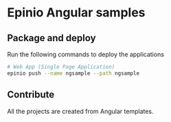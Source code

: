 # Epinio Angular samples

## Package and deploy

Run the following commands to deploy the applications

```bash
# Web App (Single Page Application)
epinio push --name ngsample --path ngsample
```

## Contribute

All the projects are created from Angular templates.
